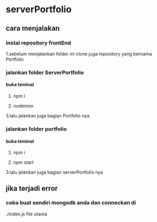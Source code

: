 # serverPortfolio

## cara menjalakan


### instal repository frontEnd

1.sebelum menjalankan folder ini clone juga repository yang bernama Portfolio

### jalankan folder ServerPortfolio


#### buka teminal

1. npm i

2. nodemon

3.lalu jalankan juga bagian Portfolio nya


### jalankan folder portfolio

#### buka teminal

1. npm i

2. npm start

3.lalu jalankan juga bagian serverPortfolio nya

## jika terjadi error 
### coba buat sendiri mongodb anda dan conneckan di  
./index.js file utama

